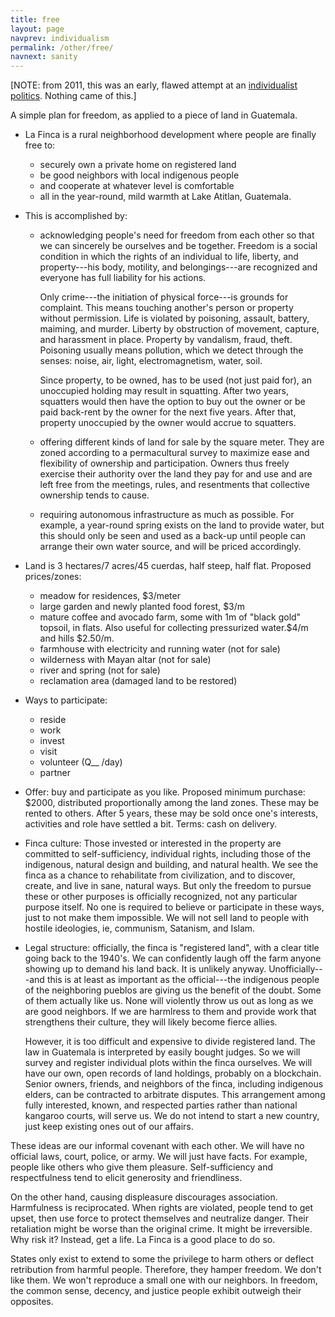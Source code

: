 ```yaml
---
title: free
layout: page
navprev: individualism
permalink: /other/free/
navnext: sanity
---
```


[NOTE: from 2011, this was an early, flawed attempt at an [individualist politics](/other/individualism). Nothing came of this.]

A simple plan for freedom, as applied to a piece of land in Guatemala.

- La Finca is a rural neighborhood development where people are finally free to: 
	- securely own a private home on registered land
	- be good neighbors with local indigenous people
	- and cooperate at whatever level is comfortable
	- all in the year-round, mild warmth at Lake Atitlan, Guatemala.
- This is accomplished by:
	- acknowledging people's need for freedom from each other so that we can sincerely be ourselves and be together. Freedom is a social condition in which the rights of an individual to life, liberty, and property---his body, motility, and belongings---are recognized and everyone has full liability for his actions.

		Only crime---the initiation of physical force---is grounds for complaint. This means touching another's person or property without permission. Life is violated by poisoning, assault, battery, maiming, and murder. Liberty by obstruction of movement, capture, and harassment in place. Property by vandalism, fraud, theft. Poisoning usually means pollution, which we detect through the senses: noise, air, light, electromagnetism, water, soil.

		Since property, to be owned, has to be used (not just paid for), an unoccupied holding may result in squatting. After two years, squatters would then have the option to buy out the owner or be paid back-rent by the owner for the next five years. After that, property unoccupied by the owner would accrue to squatters.
	- offering different kinds of land for sale by the square meter. They are zoned according to a permacultural survey to maximize ease and flexibility of ownership and participation. Owners thus freely exercise their authority over the land they pay for and use and are left free from the meetings, rules, and resentments that collective ownership tends to cause.
	- requiring autonomous infrastructure as much as possible. For example, a year-round spring exists on the land to provide water, but this should only be seen and used as a back-up until people can arrange their own water source, and will be priced accordingly.
- Land is 3 hectares/7 acres/45 cuerdas, half steep, half flat. Proposed prices/zones:
	- meadow for residences, $3/meter
	- large garden and newly planted food forest, $3/m
	- mature coffee and avocado farm, some with 1m of "black gold" topsoil, in flats. Also useful for collecting pressurized water.$4/m and hills $2.50/m.
	- farmhouse with electricity and running water (not for sale)
	- wilderness with Mayan altar (not for sale)
	- river and spring (not for sale)
	- reclamation area (damaged land to be restored)
- Ways to participate:
	- reside 
	- work
	- invest
	- visit
	- volunteer (Q__ /day)
	- partner
- Offer: buy and participate as you like. Proposed minimum purchase: $2000, distributed proportionally among the land zones. These may be rented to others. After 5 years, these may be sold once one's interests, activities and role have settled a bit. Terms: cash on delivery.
- Finca culture: Those invested or interested in the property are committed to self-sufficiency, individual rights, including those of the indigenous, natural design and building, and natural health. We see the finca as a chance to rehabilitate from civilization, and to discover, create, and live in sane, natural ways. But only the freedom to pursue these or other purposes is officially recognized, not any particular purpose itself. No one is required to believe or participate in these ways, just to not make them impossible. We will not sell land to people with hostile ideologies, ie, communism, Satanism, and Islam. 
- Legal structure: officially, the finca is "registered land", with a clear title going back to the 1940's. We can confidently laugh off the farm anyone showing up to demand his land back. It is unlikely anyway. Unofficially---and this is at least as important as the official---the indigenous people of the neighboring pueblos are giving us the benefit of the doubt. Some of them actually like us. None will violently throw us out as long as we are good neighbors. If we are harmlress to them and provide work that strengthens their culture, they will likely become fierce allies.

	However, it is too difficult and expensive to divide registered land. The law in Guatemala is interpreted by easily bought judges. So we will survey and register individual plots within the finca ourselves. We will have our own, open records of land holdings, probably on a blockchain. Senior owners, friends, and neighbors of the finca, including indigenous elders, can be contracted to arbitrate disputes. This arrangement among fully interested, known, and respected parties rather than national kangaroo courts, will serve us. We do not intend to start a new country, just keep existing ones out of our affairs.

These ideas are our informal covenant with each other. We will have no official laws, court, police, or army. 
We will just have facts. For example, people like others who give them pleasure. Self-sufficiency and respectfulness tend to elicit generosity and friendliness. 

On the other hand, causing displeasure discourages association. Harmfulness is reciprocated. When rights are violated, people tend to get upset, then use force to protect themselves and neutralize danger. Their retaliation might be worse than the original crime. It might be irreversible. Why risk it? Instead, get a life. La Finca is a good place to do so.

States only exist to extend to some the privilege to harm others or deflect retribution from harmful people. Therefore, they hamper freedom. We don't like them. We won't reproduce a small one with our neighbors. In freedom, the common sense, decency, and justice people exhibit outweigh their opposites.


